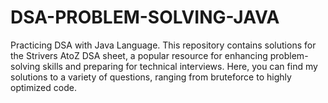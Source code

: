 # DSA-PROBLEM-SOLVING-JAVA

Practicing DSA with Java Language. 
This repository contains solutions for the Strivers AtoZ DSA sheet, a popular resource for enhancing problem-solving skills and preparing for technical interviews.
Here, you can find my solutions to a variety of questions, ranging from bruteforce to highly optimized code.
